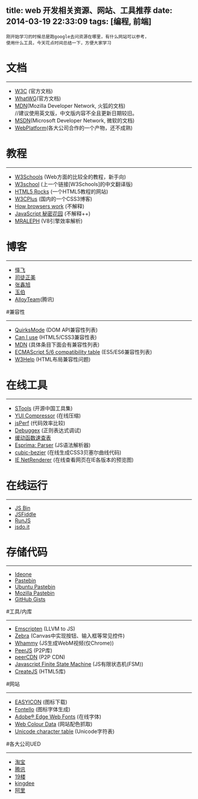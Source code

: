 title: web 开发相关资源、网站、工具推荐
date: 2014-03-19 22:33:09
tags: [编程, 前端]
---

	刚开始学习的时候总是跑google去问资源在哪里，有什么网站可以参考，
	使用什么工具，今天花点时间总结一下，方便大家学习

# 文档
***
- [W3C](http://www.w3.org/TR/) (官方文档)
- [WhatWG](http://www.whatwg.org/)(官方文档)
- [MDN](https://developer.mozilla.org/zh-CN/)(Mozilla Developer Network, 火狐的文档)  
//建议使用英文版，中文版内容不全且更新日期较旧。
- [MSDN](http://msdn.microsoft.com/zh-cn/ie/aa740473)(Microsoft Developer Network, 微软的文档)
- [WebPlatform](http://docs.webplatform.org/wiki/Main_Page)(各大公司合作的一个产物，还不成熟)  

<!--more-->

# 教程
***
- [W3Schools](http://www.w3schools.com/) (Web方面的比较全的教程，新手向)
- [W3school](http://www.w3school.com.cn/) (上一个链接[W3Schools]的中文翻译版)
- [HTML5 Rocks](http://www.html5rocks.com/) (一个HTML5教程的网站)
- [W3CPlus](http://www.w3cplus.com/) (国内的一个CSS3博客)
- [How browsers work](http://taligarsiel.com/Projects/howbrowserswork1.htm) (不解释)
- [JavaScript 秘密花园](http://bonsaiden.github.io/JavaScript-Garden/zh/) (不解释++)
- [MRALEPH](http://mrale.ph/) (V8引擎效率解析)  

# 博客
***
- [怿飞](http://www.planabc.net/)
- [司徒正美](http://www.cnblogs.com/rubylouvre/)
- [张鑫旭](http://www.zhangxinxu.com/wordpress/)
- [玉伯](https://github.com/lifesinger/lifesinger.github.com/issues?labels=blog)
- [AlloyTeam](http://www.alloyteam.com/)(腾讯)  

#兼容性
***
- [QuirksMode](http://quirksmode.org/) (DOM API兼容性列表)
- [Can I use](http://caniuse.com/) (HTML5/CSS3兼容性表)
- [MDN](https://developer.mozilla.org/) (具体条目下面会有兼容性列表)
- [ECMAScript 5/6 compatibility table](http://kangax.github.io/es5-compat-table/) (ES5/ES6兼容性列表)
- [W3Help](http://www.w3help.org/zh-cn/home/compatibility.html) (HTML布局兼容性问题)  

# 在线工具
***
- [STools](http://www.ostools.net/) (开源中国工具集)
- [YUI Compressor](http://ganquan.info/yui/) (在线压缩)
- [jsPerf](http://jsperf.com/) (代码效率比较)
- [Debuggex](https://www.debuggex.com/) (正则表达式调试)
- [缓动函数速查表](http://easings.net/)
- [Esprima: Parser](http://esprima.org/demo/parse.html) (JS语法解析器)
- [cubic-bezier](http://cubic-bezier.com/) (在线生成CSS3贝塞尔曲线代码)
- [IE NetRenderer](http://netrenderer.com/) (在线查看网页在IE各版本的预览图)  

# 在线运行
***
- [JS Bin](http://jsbin.com/)
- [JSFiddle](http://jsfiddle.net/)
- [RunJS](http://runjs.cn/)
- [jsdo.it](http://jsdo.it/)

# 存储代码
***
- [Ideone](http://ideone.com/)
- [Pastebin](http://pastebin.com/)
- [Ubuntu Pastebin](http://paste.ubuntu.com/)
- [Mozilla Pastebin](http://pastebin.mozilla.org/)
- [GitHub Gists](https://gist.github.com/)

#工具/内库
***
- [Emscripten](https://github.com/kripken/emscripten) (LLVM to JS)
- [Zebra](https://github.com/mozilla/shumway) (Canvas中实现按钮、输入框等常见控件)
- [Whammy](https://github.com/barmalei/zebra) (JS生成WebM视频(仅Chrome))
- [PeerJS](http://peerjs.com/) (P2P库)
- [peerCDN](https://peercdn.com/) (P2P CDN)
- [Javascript Finite State Machine](https://github.com/jakesgordon/javascript-state-machine) (JS有限状态机(FSM))
- [CreateJS](http://www.createjs.com/) (HTML5库)

#网站
***
- [EASYICON](http://www.easyicon.net/) (图标下载)
- [Fontello](http://fontello.com/) (图标字体生成)
- [Adobe® Edge Web Fonts](https://edgewebfonts.adobe.com/fonts) (在线字体)
- [Web Colour Data](http://webcolourdata.com/) (网站配色抓取)
- [Unicode character table](http://unicode-table.com/) (Unicode字符表)

#各大公司UED
***
- [淘宝](http://ued.taobao.org/blog/)
- [腾讯](http://cdc.tencent.com/)
- [19楼](http://www.19ued.com/)
- [kingdee](http://www.kdued.com)
- [阿里](http://www.aliued.cn/)
